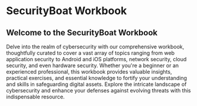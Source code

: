 # **SecurityBoat Workbook**

## **Welcome to the SecurityBoat Workbook**

Delve into the realm of cybersecurity with our comprehensive workbook, thoughtfully curated to cover a vast array of topics ranging from web application security to Android and iOS platforms, network security, cloud security, and even hardware security. Whether you're a beginner or an experienced professional, this workbook provides valuable insights, practical exercises, and essential knowledge to fortify your understanding and skills in safeguarding digital assets. Explore the intricate landscape of cybersecurity and enhance your defenses against evolving threats with this indispensable resource.